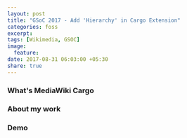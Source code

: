 ```yaml
---
layout: post
title: "GSoC 2017 - Add 'Hierarchy' in Cargo Extension"
categories: foss
excerpt:
tags: [Wikimedia, GSOC]
image:
  feature:
date: 2017-08-31 06:03:00 +05:30
share: true
---
```


### What's MediaWiki Cargo

### About my work

### Demo